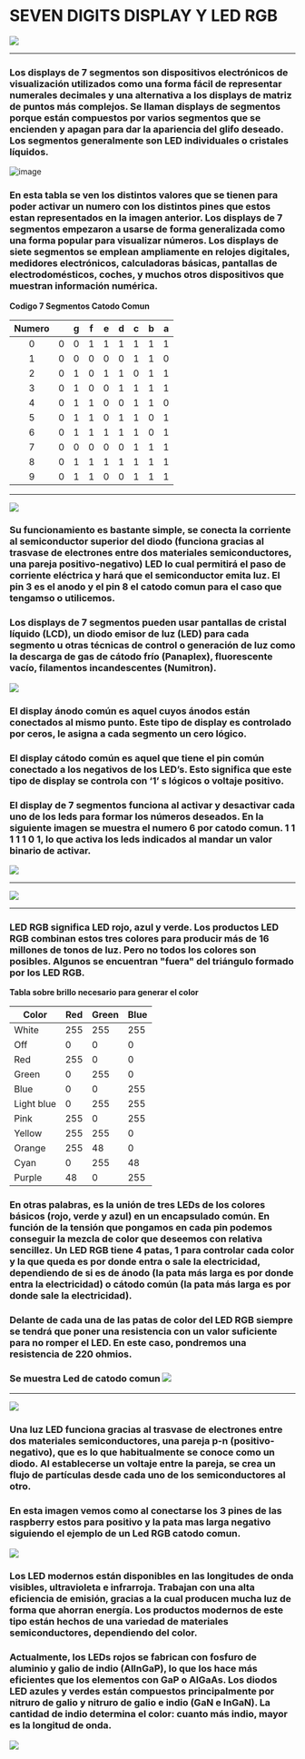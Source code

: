 # SEVEN DIGITS DISPLAY Y LED RGB

![](https://i.imgur.com/oUoM72I.png)

------------

### Los displays de 7 segmentos son dispositivos electrónicos de visualización utilizados como una forma fácil de representar numerales decimales y una alternativa a los displays de matriz de puntos más complejos. Se llaman displays de segmentos porque están compuestos por varios segmentos que se encienden y apagan para dar la apariencia del glifo deseado. Los segmentos generalmente son LED individuales o cristales líquidos. 

![image](https://user-images.githubusercontent.com/106705252/190072737-21905130-1197-4b9d-a1c7-17af8391d21d.png)

### En esta tabla se ven los distintos valores que se tienen para poder activar un numero con los distintos pines que estos estan representados en la imagen anterior. Los displays de 7 segmentos empezaron a usarse de forma generalizada como una forma popular para visualizar números. Los displays de siete segmentos se emplean ampliamente en relojes digitales, medidores electrónicos, calculadoras básicas, pantallas de electrodomésticos, coches, y muchos otros dispositivos que muestran información numérica.

**Codigo 7 Segmentos Catodo Comun**

| Numero |   | g | f | e | d | c | b | a |
|:------:|:-:|:-:|:-:|:-:|:-:|:-:|:-:|:-:|
|    0   | 0 | 0 | 1 | 1 | 1 | 1 | 1 | 1 |
|    1   | 0 | 0 | 0 | 0 | 0 | 1 | 1 | 0 |
|    2   | 0 | 1 | 0 | 1 | 1 | 0 | 1 | 1 |
|    3   | 0 | 1 | 0 | 0 | 1 | 1 | 1 | 1 |
|    4   | 0 | 1 | 1 | 0 | 0 | 1 | 1 | 0 |
|    5   | 0 | 1 | 1 | 0 | 1 | 1 | 0 | 1 |
|    6   | 0 | 1 | 1 | 1 | 1 | 1 | 0 | 1 |
|    7   | 0 | 0 | 0 | 0 | 0 | 1 | 1 | 1 |
|    8   | 0 | 1 | 1 | 1 | 1 | 1 | 1 | 1 |
|    9   | 0 | 1 | 1 | 0 | 0 | 1 | 1 | 1 |

------------

![](https://i.imgur.com/b3jc0Zl.png)

### Su funcionamiento es bastante simple, se conecta la corriente al semiconductor superior del diodo (funciona gracias al trasvase de electrones entre dos materiales semiconductores, una pareja positivo-negativo) LED lo cual permitirá el paso de corriente eléctrica y hará que el semiconductor emita luz. El pin 3 es el anodo y el pin 8 el catodo comun para el caso que tengamso o utilicemos. 

### Los displays de 7 segmentos pueden usar pantallas de cristal líquido (LCD), un diodo emisor de luz (LED) para cada segmento u otras técnicas de control o generación de luz como la descarga de gas de cátodo frío (Panaplex), fluorescente vacío, filamentos incandescentes (Numitron).

![](https://i.imgur.com/5EP8bap.png)

### El display ánodo común es aquel cuyos ánodos están conectados al mismo punto. Este tipo de display es controlado por ceros, le asigna a cada segmento un cero lógico. 

### El display cátodo común es aquel que tiene el pin común conectado a los negativos de los LED’s. Esto significa que este tipo de display se controla con ‘1’ s lógicos o voltaje positivo.

### El display de 7 segmentos funciona al activar y desactivar cada uno de los leds para formar los números deseados. En la siguiente imagen se muestra el numero 6 por catodo comun. 1	1	1	1	1	0	1, lo que activa los leds indicados al mandar un valor binario de activar.

![](https://i.imgur.com/mGtHGtt.png)

------------

![](https://i.imgur.com/O1oJ3Qf.png)

------------

### LED RGB significa LED rojo, azul y verde. Los productos LED RGB combinan estos tres colores para producir más de 16 millones de tonos de luz. Pero no todos los colores son posibles. Algunos se encuentran "fuera" del triángulo formado por los LED RGB.

  **Tabla sobre brillo necesario para generar el color**

| Color      | Red | Green | Blue |
|------------|-----|-------|------|
| White      | 255 | 255   | 255  |
| Off        | 0   | 0     | 0    |
| Red        | 255 | 0     | 0    |
| Green      | 0   | 255   | 0    |
| Blue       | 0   | 0     | 255  |
| Light blue | 0   | 255   | 255  |
| Pink       | 255 | 0     | 255  |
| Yellow     | 255 | 255   | 0    |
| Orange     | 255 | 48    | 0    |
| Cyan       | 0   | 255   | 48   |
| Purple     | 48  | 0     | 255  |

### En otras palabras, es la unión de tres LEDs de los colores básicos (rojo, verde y azul) en un encapsulado común. En función de la tensión que pongamos en cada pin podemos conseguir la mezcla de color que deseemos con relativa sencillez. Un LED RGB tiene 4 patas, 1 para controlar cada color y la que queda es por donde entra o sale la electricidad, dependiendo de si es de ánodo (la pata más larga es por donde entra la electricidad) o cátodo común (la pata más larga es por donde sale la electricidad). 

### Delante de cada una de las patas de color del LED RGB siempre se tendrá que poner una resistencia con un valor suficiente para no romper el LED. En este caso, pondremos una resistencia de 220 ohmios.

### Se muestra Led de catodo comun ![](https://i.imgur.com/ARQBHKS.png)

------------

![](https://i.imgur.com/b3jc0Zl.png)

### Una luz LED funciona gracias al trasvase de electrones entre dos materiales semiconductores, una pareja p-n (positivo-negativo), que es lo que habitualmente se conoce como un diodo. Al establecerse un voltaje entre la pareja, se crea un flujo de partículas desde cada uno de los semiconductores al otro.

### En esta imagen vemos como al conectarse los 3 pines de las raspberry estos para positivo y la pata mas larga negativo siguiendo el ejemplo de un Led RGB catodo comun.

![](https://i.imgur.com/j5rxitC.png)

### Los LED modernos están disponibles en las longitudes de onda visibles, ultravioleta e infrarroja. Trabajan con una alta eficiencia de emisión, gracias a la cual producen mucha luz de forma que ahorran energía. Los productos modernos de este tipo están hechos de una variedad de materiales semiconductores, dependiendo del color. 

### Actualmente, los LEDs rojos se fabrican con fosfuro de aluminio y galio de indio (AlInGaP), lo que los hace más eficientes que los elementos con GaP o AlGaAs. Los diodos LED azules y verdes están compuestos principalmente por nitruro de galio y nitruro de galio e indio (GaN e InGaN). La cantidad de indio determina el color: cuanto más indio, mayor es la longitud de onda.

![](https://i.imgur.com/nhu17Fp.png)
